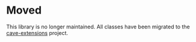 # Moved
This library is no longer maintained. 
All classes have been migrated to the [cave-extensions](https://github.com/CaveSystems/cave-extensions) project.
